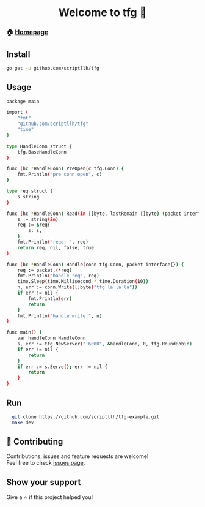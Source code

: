 <h1 align="center">Welcome to tfg 👋</h1>



### 🏠 [Homepage](https://github.com/scriptllh/tfg)

## Install


```sh
go get -u github.com/scriptllh/tfg
```


## Usage

```sh
package main

import (
	"fmt"
	"github.com/scriptllh/tfg"
	"time"
)

type HandleConn struct {
	tfg.BaseHandleConn
}

func (hc *HandleConn) PreOpen(c tfg.Conn) {
	fmt.Println("pre conn open", c)
}

type req struct {
	s string
}

func (hc *HandleConn) Read(in []byte, lastRemain []byte) (packet interface{}, remain []byte, isFinRead bool, isHandle bool) {
	s := string(in)
	req := &req{
		s: s,
	}
	fmt.Println("read: ", req)
	return req, nil, false, true
}

func (hc *HandleConn) Handle(conn tfg.Conn, packet interface{}) {
	req := packet.(*req)
	fmt.Println("handle req", req)
	time.Sleep(time.Millisecond * time.Duration(10))
	n, err := conn.Write([]byte("tfg la la la"))
	if err != nil {
		fmt.Println(err)
		return
	}
	fmt.Println("handle write:", n)
}

func main() {
	var handleConn HandleConn
	s, err := tfg.NewServer(":6000", &handleConn, 0, tfg.RoundRobin)
	if err != nil {
		return
	}
	if err := s.Serve(); err != nil {
		return
	}
}

```

## Run

```sh
  git clone https://github.com/scriptllh/tfg-example.git
  make dev
```



## 🤝 Contributing

Contributions, issues and feature requests are welcome!<br />Feel free to check [issues page](https://github.com/scriptllh/tfg/issues).

## Show your support

Give a ⭐️ if this project helped you!



